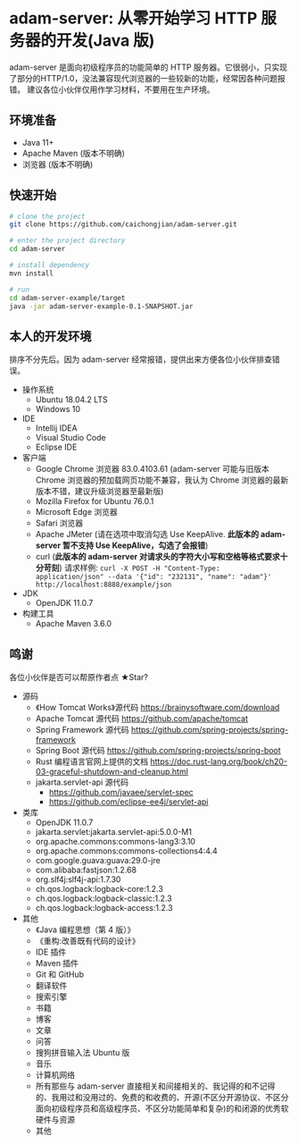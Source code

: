 # adam-server: 从零开始学习 HTTP 服务器的开发(Java 版)

adam-server 是面向初级程序员的功能简单的 HTTP 服务器。它很弱小，只实现了部分的HTTP/1.0，没法兼容现代浏览器的一些较新的功能，经常因各种问题报错。
建议各位小伙伴仅用作学习材料，不要用在生产环境。

## 环境准备

- Java 11+
- Apache Maven (版本不明确)
- 浏览器 (版本不明确)

## 快速开始

```bash
# clone the project
git clone https://github.com/caichongjian/adam-server.git

# enter the project directory
cd adam-server

# install dependency
mvn install

# run
cd adam-server-example/target
java -jar adam-server-example-0.1-SNAPSHOT.jar
```

## 本人的开发环境

排序不分先后。因为 adam-server 经常报错，提供出来方便各位小伙伴排查错误。

- 操作系统
  - Ubuntu 18.04.2 LTS
  - Windows 10
- IDE
  - Intellij IDEA
  - Visual Studio Code
  - Eclipse IDE
- 客户端
  - Google Chrome 浏览器 83.0.4103.61 (adam-server 可能与旧版本 Chrome 浏览器的预加载网页功能不兼容，我认为 Chrome 浏览器的最新版本不错，建议升级浏览器至最新版)
  - Mozilla Firefox for Ubuntu 76.0.1
  - Microsoft Edge 浏览器
  - Safari 浏览器
  - Apache JMeter (请在选项中取消勾选 Use KeepAlive. **此版本的 adam-server 暂不支持 Use KeepAlive，勾选了会报错**)
  - curl (**此版本的 adam-server 对请求头的字符大小写和空格等格式要求十分苛刻**) 请求样例: `curl -X POST -H "Content-Type: application/json" --data '{"id": "232131", "name": "adam"}' http://localhost:8888/example/json`
- JDK
  - OpenJDK 11.0.7
- 构建工具
  - Apache Maven 3.6.0

## 鸣谢

各位小伙伴是否可以帮原作者点 ★Star?

- 源码
  - 《How Tomcat Works》源代码 https://brainysoftware.com/download
  - Apache Tomcat 源代码 https://github.com/apache/tomcat
  - Spring Framework 源代码 https://github.com/spring-projects/spring-framework
  - Spring Boot 源代码 https://github.com/spring-projects/spring-boot
  - Rust 编程语言官网上提供的文档 https://doc.rust-lang.org/book/ch20-03-graceful-shutdown-and-cleanup.html
  - jakarta.servlet-api 源代码
    - https://github.com/javaee/servlet-spec
    - https://github.com/eclipse-ee4j/servlet-api
- 类库
  - OpenJDK 11.0.7
  - jakarta.servlet:jakarta.servlet-api:5.0.0-M1
  - org.apache.commons:commons-lang3:3.10
  - org.apache.commons:commons-collections4:4.4
  - com.google.guava:guava:29.0-jre
  - com.alibaba:fastjson:1.2.68
  - org.slf4j:slf4j-api:1.7.30
  - ch.qos.logback:logback-core:1.2.3
  - ch.qos.logback:logback-classic:1.2.3
  - ch.qos.logback:logback-access:1.2.3
- 其他
  - 《Java 编程思想（第 4 版）》
  - 《重构:改善既有代码的设计》
  - IDE 插件
  - Maven 插件
  - Git 和 GitHub
  - 翻译软件
  - 搜索引擎
  - 书籍
  - 博客
  - 文章
  - 问答
  - 搜狗拼音输入法 Ubuntu 版
  - 音乐
  - 计算机网络
  - 所有那些与 adam-server 直接相关和间接相关的、我记得的和不记得的、我用过和没用过的、免费的和收费的、开源(不区分开源协议、不区分面向初级程序员和高级程序员、不区分功能简单和复杂)的和闭源的优秀软硬件与资源
  - 其他

